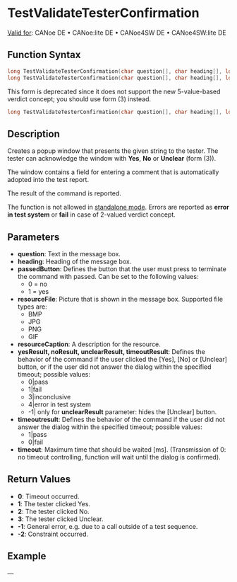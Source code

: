 # TestValidateTesterConfirmation

[Valid for](../../../Shared/FeatureAvailability.md): CANoe DE • CANoe:lite DE • CANoe4SW DE • CANoe4SW:lite DE

## Function Syntax

```c
long TestValidateTesterConfirmation(char question[], char heading[], long passedButton); // form 1
long TestValidateTesterConfirmation(char question[], char heading[], long passedButton, long timeoutResult, char resourceFile[], char resourceCaption[], dword timeout); // form 2
```

This form is deprecated since it does not support the new 5-value-based verdict concept; you should use form (3) instead.

```c
long TestValidateTesterConfirmation(char question[], char heading[], long yesResult, long noResult, long unclearResult, long timeoutResult, char resourceFile[], char resourceCaption[], dword timeout); // form 3
```

## Description

Creates a popup window that presents the given string to the tester. The tester can acknowledge the window with **Yes**, **No** or **Unclear** (form (3)).

The window contains a field for entering a comment that is automatically adopted into the test report.

The result of the command is reported.

The function is not allowed in [standalone mode](../../../CANoeCANalyzer/RTSetup/StandaloneMode/StandaloneModeConcept.md). Errors are reported as **error in test system** or **fail** in case of 2-valued verdict concept.

## Parameters

- **question**: Text in the message box.
- **heading**: Heading of the message box.
- **passedButton**: Defines the button that the user must press to terminate the command with passed. Can be set to the following values:
  - 0 = no
  - 1 = yes
- **resourceFile**: Picture that is shown in the message box. Supported file types are:
  - BMP
  - JPG
  - PNG
  - GIF
- **resourceCaption**: A description for the resource.
- **yesResult, noResult, unclearResult, timeoutResult**: Defines the behavior of the command if the user clicked the [Yes], [No] or [Unclear] button, or if the user did not answer the dialog within the specified timeout; possible values:
  - 0|pass
  - 1|fail
  - 3|inconclusive
  - 4|error in test system
  - -1| only for **unclearResult** parameter: hides the [Unclear] button.
- **timeoutresult**: Defines the behavior of the command if the user did not answer the dialog within the specified timeout; possible values:
  - 1|pass
  - 0|fail
- **timeout**: Maximum time that should be waited [ms]. (Transmission of 0: no timeout controlling, function will wait until the dialog is confirmed).

## Return Values

- **0**: Timeout occurred.
- **1**: The tester clicked Yes.
- **2**: The tester clicked No.
- **3**: The tester clicked Unclear.
- **-1**: General error, e.g. due to a call outside of a test sequence.
- **-2**: Constraint occurred.

## Example

—
